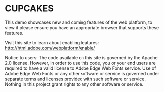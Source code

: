 CUPCAKES
========
This demo showcases new and coming features of the web platform, to view it please ensure you have an appropriate browser that supports these features.

Visit this site to learn about enabling features: http://html.adobe.com/webplatform/enable/

Notice to users: The code available on this site is governed by the Apache 2.0 license. However, in order to use this code, you or your end users are required to have a valid license to Adobe Edge Web Fonts service. Use of Adobe Edge Web Fonts or any other software or service is governed under separate terms and licenses provided with such software or service. Nothing in this project grant rights to any other software or service. 
